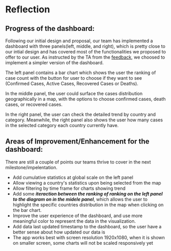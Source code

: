 # Reflection

## Progress of the dashboard:
Following our initial design and proposal, our team has implemented a dashboard with three panels(left, middle, and right), which is pretty close to our intial design and has covered most of the functionalities we proposed to offer to our user. As instructed by the TA from the <a href=https://github.com/UBC-MDS/DSCI_532_Group_12/issues/35>feedback</a>, we choosed to implement a simpler version of the dashboard. 

The left panel contains a bar chart which shows the user the ranking of case count with the button for user to choose if they want to see (Confirmed Cases, Active Cases, Recovered Cases or Deaths).

In the middle panel, the user could surface the cases distribution geographically in a map, with the options to choose confirmed cases, death cases, or recovered cases. 

In the right panel, the user can check the detailed trend by country and category. Meanwhile, the right panel also shows the user how many cases in the selected category each country currently have. 
## Areas of Improvement/Enhancement for the dashboard:
There are still a couple of points our teams thrive to cover in the next milestone/impelentation.

- Add cumulative statistics at global scale on the left panel
- Allow viewing a country's statistics upon being selected from the map
- Allow filtering by time frame for charts showing trend
- Add some ***iteraction between the ranking of ranking on the left panel to the diagram on in the midele panel***, which allows the user to highlight the specific countries distribution in the map when clicking on the bar chart. 
- Improve the user experience of the dashboard, and use more meaningful color to represent the data in the visualization.
- Add data last updated timestamp to the dashboard, so the user have a better sense about how updated our data is
- The app works best with screen resolution 1920x1080, when it is shown on smaller screen, some charts will not be scaled responsively yet
